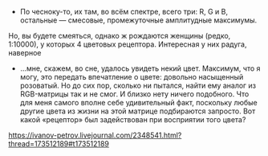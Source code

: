 - По чесноку-то, их там, во всём спектре, всего три: R, G и B, остальные — смесовые, промежуточные амплитудные максимумы.

Но, вы будете смеяться, однако ж рождаются женщины (редко, 1:10000), у которых 4 цветовых рецептора. Интересная у них радуга, наверное

- ...мне, скажем, во сне, удалось увидеть некий цвет. Максимум, что я могу, это передать впечатление о цвете: довольно насыщенный розоватый. Но до сих пор, сколько ни пытался, найти ему аналог из RGB-матрицы так и не смог. И близко нету ничего подобного. Что для меня самого вполне себе удивительный факт, поскольку любые другие цвета из жизни на этой матрице подбираются запросто. Вот какой «рецептор» был задействован при восприятии того цвета?

https://ivanov-petrov.livejournal.com/2348541.html?thread=173512189#t173512189